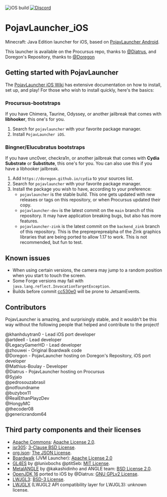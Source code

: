 ![iOS build](https://github.com/PojavLauncherTeam/PojavLauncher_iOS/workflows/iOS%20build/badge.svg)
[![Discord](https://img.shields.io/discord/724163890803638273.svg?label=&logo=discord&logoColor=ffffff&color=7389D8&labelColor=6A7EC2)](https://discord.gg/6RpEJda)

# PojavLauncher_iOS
Minecraft: Java Edition launcher for iOS, based on [PojavLauncher Android](https://github.com/PojavLauncherTeam/PojavLauncher).

This launcher is available on the Procursus repo, thanks to [@Diatrus](https://twitter.com/Diatrus), and Doregon's Repository, thanks to [@Doregon](https://twitter.com/AdamTunnic)

## Getting started with PojavLauncher

The [PojavLauncher iOS Wiki](https://github.com/PojavLauncherTeam/PojavLauncher_iOS/wiki) has extensive documentation on how to install, set up, and play! For those who wish to install quickly, here's the basics:

### Procursus-bootstraps
If you have Chimera, Taurine, Odyssey, or another jailbreak that comes with **libhooker**, this one's for you.

1. Search for `pojavlauncher` with your favorite package manager.
2. Install `PojavLauncher iOS`.

### Bingner/Elucubratus bootstraps
If you have unc0ver, checkra1n, or another jailbreak that comes with **Cydia Substrate** or **Substitute**, this one's for you. You can also use this if you have a libhooker jailbreak.

1. Add `https://doregon.github.io/cydia` to your sources list.
2. Search for `pojavlauncher` with your favorite package manager.
3. Install the package you wish to have, according to your preference:
   * `pojavlauncher` is the stable build. This one gets updated with new releases or tags on this repository, or when Procursus updated their copy.
   * `pojavlauncher-dev` is the latest commit on the `main` branch of this repository. It may have application breaking bugs, but also has more features.
   * `pojavlauncher-zink` is the latest commit on the `backend_zink` branch of this repository. This is the preprepreprealpha of the Zink graphics libraries that are being ported to allow 1.17 to work. This is not recommended, but fun to test.

## Known issues

* When using certain versions, the camera may jump to a random position when you start to touch the screen.
* Some Forge versions may fail with `java.lang.reflect.InvocationTargetException`.
* Builds before commit [cc530e0](https://github.com/PojavLauncherTeam/PojavLauncher_iOS/commit/cc530e045399bc38d276515e7038aad6996ed0b8) will be prone to JetsamEvents.

## Contributors
PojavLauncher is amazing, and surprisingly stable, and it wouldn't be this way without the following people that helped and contribute to the project!

@khanhduytran0 - Lead iOS port developer  
@artdeell - Lead developer  
@LegacyGamerHD - Lead developer  
@zhouwei - Original Boardwalk code  
@Doregon - PojavLauncher hosting on Doregon's Repository, iOS port developer  
@Mathius-Boulay - Developer   
@Diatrus - PojavLauncher hosting on Procursus  
@Syjalo  
@pedrosouzabrasil  
@notfoundname  
@buzybox11  
@RealEthanPlayzDev  
@HongyMC  
@thecoder08  
@genericrandom64  

## Third party components and their licenses
- [Apache Commons](https://commons.apache.org): [Apache License 2.0](http://www.apache.org/licenses/LICENSE-2.0.txt).
- [jsr305](https://code.google.com/p/jsr-305): [3-Clause BSD License](http://opensource.org/licenses/BSD-3-Clause).
- [org.json](https://github.com/stleary/JSON-java): [The JSON License](https://www.json.org/license.html).
- [Boardwalk](https://github.com/zhuowei/Boardwalk) (JVM Launcher): [Apache License 2.0](https://github.com/zhuowei/Boardwalk/blob/master/LICENSE)
- [GL4ES](https://github.com/ptitSeb/gl4es) by @lunixbochs @ptitSeb: [MIT License](https://github.com/ptitSeb/gl4es/blob/master/LICENSE).
- [MetalANGLE](https://github.com/kakashidinho/metalangle) by @kakashidinho and ANGLE team: [BSD License 2.0](https://github.com/kakashidinho/metalangle/blob/master/LICENSE).
- [OpenJDK 16](https://www.ios-repo-updates.com/repository/procursus/package/openjdk-16-jre) ported to iOS by @Diatrus: [GNU GPLv2 License](https://openjdk.java.net/legal/gplv2+ce.html).
- [LWJGL3](https://github.com/PojavLauncherTeam/lwjgl3): [BSD-3 License](https://github.com/LWJGL/lwjgl3/blob/master/LICENSE.md).
- [LWJGLX](https://github.com/PojavLauncherTeam/lwjglx) (LWJGL2 API compatibility layer for LWJGL3): unknown license.
